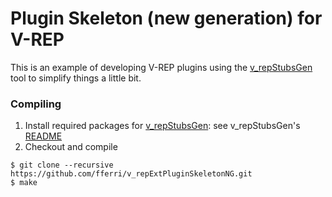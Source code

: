 # Plugin Skeleton (new generation) for V-REP

This is an example of developing V-REP plugins using the [v_repStubsGen](http://github.com/fferri/v_repStubsGen.git) tool to simplify things a little bit.

### Compiling

1. Install required packages for [v_repStubsGen](https://github.com/fferri/v_repStubsGen): see v_repStubsGen's [README](external/v_repStubsGen/README.md)
2. Checkout and compile
```
$ git clone --recursive https://github.com/fferri/v_repExtPluginSkeletonNG.git
$ make
```
